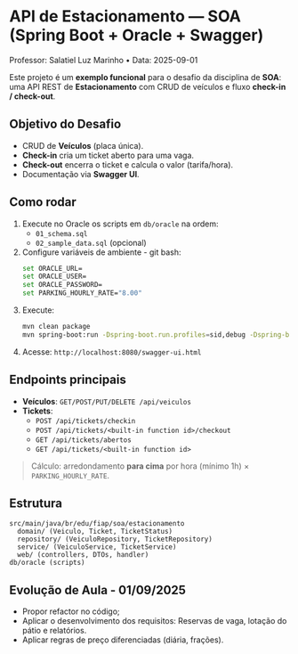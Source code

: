 # API de Estacionamento — SOA (Spring Boot + Oracle + Swagger)
Professor: Salatiel Luz Marinho • Data: 2025-09-01

Este projeto é um **exemplo funcional** para o desafio da disciplina de **SOA**:
uma API REST de **Estacionamento** com CRUD de veículos e fluxo **check-in / check-out**.

## Objetivo do Desafio
- CRUD de **Veículos** (placa única).
- **Check-in** cria um ticket aberto para uma vaga.
- **Check-out** encerra o ticket e calcula o valor (tarifa/hora).
- Documentação via **Swagger UI**.

## Como rodar
1. Execute no Oracle os scripts em `db/oracle` na ordem:
   - `01_schema.sql`
   - `02_sample_data.sql` (opcional)
2. Configure variáveis de ambiente - git bash:
   ```bash
   set ORACLE_URL=
   set ORACLE_USER=
   set ORACLE_PASSWORD=
   set PARKING_HOURLY_RATE="8.00"
   ```
3. Execute:
   ```bash
   mvn clean package
   mvn spring-boot:run -Dspring-boot.run.profiles=sid,debug -Dspring-boot.run.fork=false
   ```
4. Acesse: `http://localhost:8080/swagger-ui.html`

## Endpoints principais
- **Veículos**: `GET/POST/PUT/DELETE /api/veiculos`
- **Tickets**:
  - `POST /api/tickets/checkin`
  - `POST /api/tickets/<built-in function id>/checkout`
  - `GET /api/tickets/abertos`
  - `GET /api/tickets/<built-in function id>`

> Cálculo: arredondamento **para cima** por hora (mínimo 1h) × `PARKING_HOURLY_RATE`.

## Estrutura
```
src/main/java/br/edu/fiap/soa/estacionamento
  domain/ (Veiculo, Ticket, TicketStatus)
  repository/ (VeiculoRepository, TicketRepository)
  service/ (VeiculoService, TicketService)
  web/ (controllers, DTOs, handler)
db/oracle (scripts)
```

## Evolução de Aula - 01/09/2025

- Propor refactor no código;
- Aplicar o desenvolvimento dos requisitos: Reservas de vaga, lotação do pátio e relatórios.
- Aplicar regras de preço diferenciadas (diária, frações).